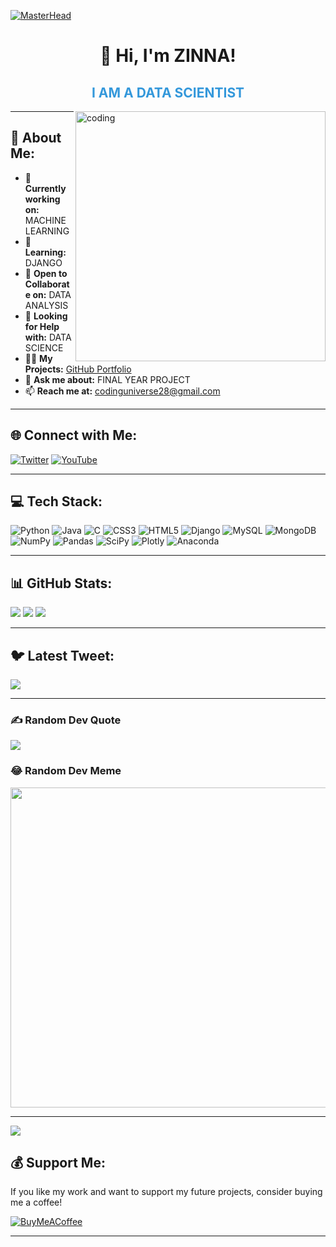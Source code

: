 [![MasterHead](https://philippe.bourgau.net/imgs/2015-08-19-mining-github-for-new-hires/github.png)](https://github.com/kholivox)
<h1 align="center">👋 Hi, I'm ZINNA!</h1>
<h2 align="center" style="color: #3498db;">I AM A DATA SCIENTIST</h2>
<img align="right" alt="coding" width="400" src="https://as2.ftcdn.net/v2/jpg/03/06/38/39/1000_F_306383932_9OL6TW7bfgqJoqpdujhurbtFeWbzKiyK.jpg"/>

---

## 💫 About Me:
- 🔭 **Currently working on:** MACHINE LEARNING
- 🌱 **Learning:** DJANGO
- 👯 **Open to Collaborate on:** DATA ANALYSIS
- 🤝 **Looking for Help with:** DATA SCIENCE
- 👨‍💻 **My Projects:** [GitHub Portfolio](https://github.com/kholivox)
- 💬 **Ask me about:** FINAL YEAR PROJECT
- 📫 **Reach me at:** codinguniverse28@gmail.com

---

## 🌐 Connect with Me:
[![Twitter](https://img.shields.io/badge/Twitter-%231DA1F2.svg?style=for-the-badge&logo=Twitter&logoColor=white)](https://t.me/+gVHROD5gQ6U4ODJl) 
[![YouTube](https://img.shields.io/badge/YouTube-%23FF0000.svg?style=for-the-badge&logo=YouTube&logoColor=white)](https://youtube.com/@rckholitech) 

---

## 💻 Tech Stack:
![Python](https://img.shields.io/badge/python-3670A0?style=for-the-badge&logo=python&logoColor=ffdd54)
![Java](https://img.shields.io/badge/java-%23ED8B00.svg?style=for-the-badge&logo=java&logoColor=white)
![C](https://img.shields.io/badge/c-%2300599C.svg?style=for-the-badge&logo=c&logoColor=white)
![CSS3](https://img.shields.io/badge/css3-%231572B6.svg?style=for-the-badge&logo=css3&logoColor=white)
![HTML5](https://img.shields.io/badge/html5-%23E34F26.svg?style=for-the-badge&logo=html5&logoColor=white)
![Django](https://img.shields.io/badge/django-%23092E20.svg?style=for-the-badge&logo=django&logoColor=white)
![MySQL](https://img.shields.io/badge/mysql-%2300f.svg?style=for-the-badge&logo=mysql&logoColor=white)
![MongoDB](https://img.shields.io/badge/MongoDB-%234ea94b.svg?style=for-the-badge&logo=mongodb&logoColor=white)
![NumPy](https://img.shields.io/badge/numpy-%23013243.svg?style=for-the-badge&logo=numpy&logoColor=white)
![Pandas](https://img.shields.io/badge/pandas-%23150458.svg?style=for-the-badge&logo=pandas&logoColor=white)
![SciPy](https://img.shields.io/badge/SciPy-%230C55A5.svg?style=for-the-badge&logo=scipy&logoColor=white)
![Plotly](https://img.shields.io/badge/Plotly-%233F4F75.svg?style=for-the-badge&logo=plotly&logoColor=white)
![Anaconda](https://img.shields.io/badge/Anaconda-%2344A833.svg?style=for-the-badge&logo=anaconda&logoColor=white)

---

## 📊 GitHub Stats:
![](https://github-readme-stats.vercel.app/api?username=kholivox&theme=radical&hide_border=false&include_all_commits=true&count_private=true)
![](https://github-readme-streak-stats.herokuapp.com/?user=kholivox&theme=radical&hide_border=false)
![](https://github-readme-stats.vercel.app/api/top-langs/?username=kholivox&theme=radical&hide_border=false&include_all_commits=true&count_private=true&layout=compact)

---

## 🐦 Latest Tweet:
[![](https://gtce.itsvg.in/api?username=https://t.me/+gVHROD5gQ6U4ODJl)](https://github.com/VishwaGauravIn/github-twitter-card-embed)

---

### ✍️ Random Dev Quote
![](https://quotes-github-readme.vercel.app/api?type=horizontal&theme=radical)

### 😂 Random Dev Meme
<img src="https://i.imgflip.com/5fszcm.jpg" width="512px"/>

---

[![](https://visitcount.itsvg.in/api?id=kholivox&icon=5&color=4)](https://visitcount.itsvg.in)

## 💰 Support Me:
If you like my work and want to support my future projects, consider buying me a coffee!

[![BuyMeACoffee](https://img.shields.io/badge/Buy%20Me%20a%20Coffee-ffdd00?style=for-the-badge&logo=buy-me-a-coffee&logoColor=black)](https://buymeacoffee.com/kholivox) 

---

<!-- Designed with ❤️ using GPRM ( https://gprm.itsvg.in ) -->
